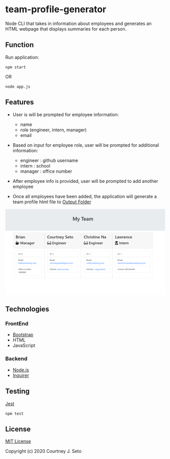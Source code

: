 # team-profile-generator

Node CLI that takes in information about employees and generates an HTML webpage that displays summaries for each person.

## Function

Run application:

```nodejs
npm start
```

OR

```node
node app.js
```


## Features

 * User is will be prompted for employee information:

    * name
    * role (engineer, intern, manager)
    * email

 * Based on input for employee role, user will be prompted for additional information:
    * engineer : github username
    * intern : school
    * manager : office number

 * After employee info is provided, user will be prompted to add another employee

 * Once all employees have been added, the application will generate a team profile html file to [Output Folder](./output/team.html)

 ![Output Example](./assets/demo_team-profile-generator.png)



## Technologies

### FrontEnd

* [Bootstrap](https://getbootstrap.com/)
* HTML
* JavaScript

### Backend

* [Node.js](https://nodejs.org/en/)
* [Inquirer](https://github.com/SBoudrias/Inquirer.js/)



## Testing

[Jest](https://jestjs.io/)

```nodejs
npm test
```






## License

[MIT License](https://choosealicense.com/licenses/mit/)

Copyright (c) 2020 Courtney J. Seto



